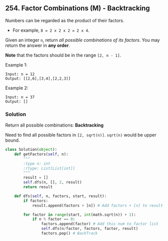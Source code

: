 ## 254. Factor Combinations (M) - Backtracking

Numbers can be regarded as the product of their factors.

- For example, `8 = 2 x 2 x 2 = 2 x 4`.

Given an integer `n`, return *all possible combinations of its factors*. You may return the answer in **any order**.

**Note** that the factors should be in the range `[2, n - 1]`.

Example 1:

```
Input: n = 12
Output: [[2,6],[3,4],[2,2,3]]
```

Example 2:

```
Input: n = 37
Output: []
```



### Solution

Return all possible combinations: **Backtracking**

Need to find all possible factors in `[2, sqrt(n)]`. `sqrt(n)` would be upper bound.

```python
class Solution(object):
    def getFactors(self, n):
        """
        :type n: int
        :rtype: List[List[int]]
        """
        result = []
        self.dfs(n, [], 2, result)
        return result

    def dfs(self, n, factors, start, result):
        if factors:
            result.append(factors + [n]) # Add factors + [n] to result

        for factor in range(start, int(math.sqrt(n)) + 1):
            if n % factor == 0:
                factors.append(factor) # Add this num to factor list
                self.dfs(n/factor, factors, factor, result)
                factors.pop() # BackTrack
```

